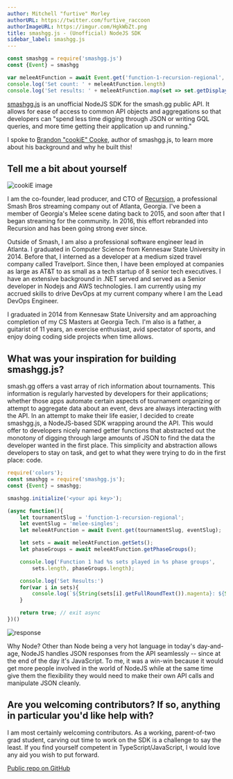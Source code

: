 ```yaml
---
author: Mitchell "furtive" Morley
authorURL: https://twitter.com/furtive_raccoon
authorImageURL: https://imgur.com/HgkWbZt.png
title: smashgg.js - (Unofficial) NodeJS SDK
sidebar_label: smashgg.js
---
```


```js
const smashgg = require('smashgg.js')
const {Event} = smashgg

var meleeAtFunction = await Event.get('function-1-recursion-regional', 'melee-singles')
console.log('Set count: ' + meleeAtFunction.length)
console.log('Set results: ' + meleeAtFunction.map(set => set.getDisplayScore())
```

<a href="https://www.npmjs.com/package/smashgg.js" target="_blank">smashgg.js</a> is an unofficial NodeJS SDK for the smash.gg public API.
It allows for ease of access to common API objects and aggregations so that developers can "spend less time digging through JSON or writing
 GQL queries, and more time getting their application up and running."

<!--truncate-->

I spoke to <a href="https://twitter.com/cookieissmashin" target="_blank">Brandon "cookiE" Cooke</a>, author of smashgg.js, to learn more about
 his background and why he built this!

## Tell me a bit about yourself

![cookiE image](https://imgur.com/LRNxjOB.jpg)

I am the co-founder, lead producer, and CTO of <a href="http://recursion.gg/" target="_blank">Recursion</a>, a professional Smash Bros
 streaming company out of Atlanta, Georgia.
I've been a member of Georgia's Melee scene dating back to 2015, and soon after that I began streaming for the community.
In 2016, this effort rebranded into Recursion and has been going strong ever since.

Outside of Smash, I am also a professional software engineer lead in Atlanta.
I graduated in Computer Science from Kennesaw State University in 2014.
Before that, I interned as a developer at a medium sized travel company called Travelport.
Since then, I have been employed at companies as large as AT&T to as small as a tech startup of 8 senior tech executives.
I have an extensive background in .NET served and served as a Senior developer in Nodejs and AWS technologies.
I am currently using my accrued skills to drive DevOps at my current company where I am the Lead DevOps Engineer.

I graduated in 2014 from Kennesaw State University and am approaching completion of my CS Masters at Georgia Tech.
I'm also is a father, a guitarist of 11 years, an exercise enthusiast, avid spectator of sports, and enjoy doing coding side projects when time
 allows.

## What was your inspiration for building smashgg.js?

smash.gg offers a vast array of rich information about tournaments.
This information is regularly harvested by developers for their applications; whether those apps automate certain aspects of tournament organizing
 or attempt to aggregate data about an event, devs are always interacting with the API.
In an attempt to make their life easier, I decided to create smashgg.js, a NodeJS-based SDK wrapping around the API.
This would offer to developers nicely named getter functions that abstracted out the monotony of digging through large amounts of JSON to find the data
 the developer wanted in the first place.
This simplicity and abstraction allows developers to stay on task, and get to what they were trying to do in the first place: code.

```js
require('colors');
const smashgg = require('smashgg.js');
const {Event} = smashgg;

smashgg.initialize('<your api key>');

(async function(){
    let tournamentSlug = 'function-1-recursion-regional';
    let eventSlug = 'melee-singles';
    let meleeAtFunction = await Event.get(tournamentSlug, eventSlug);

    let sets = await meleeAtFunction.getSets();
    let phaseGroups = await meleeAtFunction.getPhaseGroups();

    console.log('Function 1 had %s sets played in %s phase groups', 
        sets.length, phaseGroups.length);

    console.log('Set Results:')
    for(var i in sets){
        console.log(`${String(sets[i].getFullRoundText()).magenta}: ${String(sets[i].getDisplayScore()).green}`);
    }

    return true; // exit async
})()
```

![response](https://imgur.com/ZTqXJJj.png)

Why Node?
Other than Node being a very hot language in today's day-and-age, NodeJS handles JSON responses from the API seamlessly -- since at the end of the day it's
 JavaScript.
To me, it was a win-win because it would get more people involved in the world of NodeJS while at the same time give them the flexibility they would need to
 make their own API calls and manipulate JSON cleanly.

## Are you welcoming contributors? If so, anything in particular you'd like help with?

I am most certainly welcoming contributors.
As a working, parent-of-two grad student, carving out time to work on the SDK is a challenge to say the least.
If you find yourself competent in TypeScript/JavaScript, I would love any aid you wish to put forward.

<a href="https://github.com/BrandonCookeDev/smashgg.js/blob/master/README.md" target="_blank">Public repo on GitHub</a>
